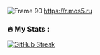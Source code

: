 ![Frame 90](https://github.com/WAYLIVES/WAYLIVES/assets/130656326/79f3320b-1c20-4e75-9e2c-05266b1ab0a4)
<a href="r.mos5.ru" target="_blank">https://r.mos5.ru</a>
### :fire: My Stats :
[![GitHub Streak](https://streak-stats.demolab.com?user=WAYLIVES&theme=transparent&border_radius=0&card_width=1000)](https://git.io/streak-stats)
